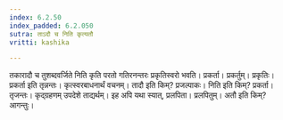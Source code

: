 ```yaml
---
index: 6.2.50
index_padded: 6.2.050
sutra: ताऽदौ च निति कृत्यतौ
vritti: kashika

---
```

तकारादौ च तुशब्दवर्जिते निति कृति परतो गतिरनन्तरः प्रकृतिस्वरो भवति। प्रकर्ता। प्रकर्तुम्। प्रकृतिः। प्रकर्ता इति तृन्नन्तः। कृत्स्वरबाधनार्थं वचनम्। तादौ इति किम्? प्रजल्पाकः। निति इति किम्? प्रकर्ता। तृजन्तः। कृद्ग्रहणम् उपदेशे ताद्यर्थम्। इह अपि यथा स्यात्, प्रलपिता। प्रलपितुम्। अतौ इति किम्? आगन्तुः।